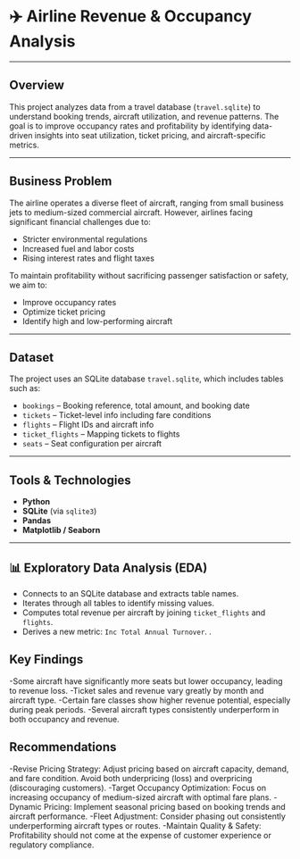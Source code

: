 # ✈️ Airline Revenue & Occupancy Analysis

---

##  Overview

This project analyzes data from a travel database (`travel.sqlite`) to understand booking trends, aircraft utilization, and revenue patterns. The goal is to improve occupancy rates and profitability by identifying data-driven insights into seat utilization, ticket pricing, and aircraft-specific metrics.

---

##  Business Problem

The airline operates a diverse fleet of aircraft, ranging from small business jets to medium-sized commercial aircraft. However, airlines facing significant financial challenges due to:

- Stricter environmental regulations
- Increased fuel and labor costs
- Rising interest rates and flight taxes

To maintain profitability without sacrificing passenger satisfaction or safety, we aim to:

- Improve occupancy rates
- Optimize ticket pricing
- Identify high and low-performing aircraft

---

## Dataset

The project uses an SQLite database `travel.sqlite`, which includes tables such as:

- `bookings` – Booking reference, total amount, and booking date
- `tickets` – Ticket-level info including fare conditions
- `flights` – Flight IDs and aircraft info
- `ticket_flights` – Mapping tickets to flights
- `seats` – Seat configuration per aircraft

---

## Tools & Technologies

- **Python**
- **SQLite** (via `sqlite3`)
- **Pandas**
- **Matplotlib / Seaborn** 


---

## 📊 Exploratory Data Analysis (EDA)

- Connects to an SQLite database and extracts table names.
- Iterates through all tables to identify missing values.
- Computes total revenue per aircraft by joining `ticket_flights` and `flights`.
- Derives a new metric: `Inc Total Annual Turnover`.
.

## Key Findings

-Some aircraft have significantly more seats but lower occupancy, leading to revenue loss.
-Ticket sales and revenue vary greatly by month and aircraft type.
-Certain fare classes show higher revenue potential, especially during peak periods.
-Several aircraft types consistently underperform in both occupancy and revenue.

## Recommendations
-Revise Pricing Strategy: Adjust pricing based on aircraft capacity, demand, and fare condition. Avoid both underpricing (loss) and overpricing (discouraging customers).
-Target Occupancy Optimization: Focus on increasing occupancy of medium-sized aircraft with optimal fare plans.
-Dynamic Pricing: Implement seasonal pricing based on booking trends and aircraft performance.
-Fleet Adjustment: Consider phasing out consistently underperforming aircraft types or routes.
-Maintain Quality & Safety: Profitability should not come at the expense of customer experience or regulatory compliance.


